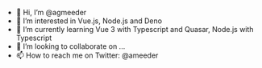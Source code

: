 - 👋 Hi, I’m @agmeeder
- 👀 I’m interested in Vue.js, Node.js and Deno
- 🌱 I’m currently learning Vue 3 with Typescript and Quasar, Node.js with Typescript
- 💞️ I’m looking to collaborate on ...
- 📫 How to reach me on Twitter: @ameeder

<!---
agmeeder/agmeeder is a ✨ special ✨ repository because its `README.md` (this file) appears on your GitHub profile.
You can click the Preview link to take a look at your changes.
--->
